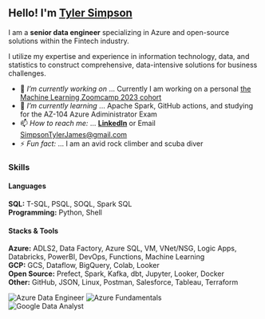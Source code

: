 ## Hello! I'm [Tyler Simpson](https://www.tylerjsimpson.com/)
I am a **senior data engineer** specializing in Azure and open-source solutions within the Fintech industry.  

I utilize my expertise and experience in information technology, data, and statistics to construct comprehensive, data-intensive solutions for business challenges.
- 🔭 *I’m currently working on* ... Currently I am working on a personal [the Machine Learning Zoomcamp 2023 cohort](https://github.com/DataTalksClub/machine-learning-zoomcamp/tree/master/cohorts/2023) 
- 🌱 *I’m currently learning* ... Apache Spark, GitHub actions, and studying for the AZ-104 Azure Adiministrator Exam   
- 📫 *How to reach me:* ... **[LinkedIn](https://www.linkedin.com/in/tj-simpson/)** or Email SimpsonTylerJames@gmail.com  
- ⚡ *Fun fact:* ... I am an avid rock climber and scuba diver  

### Skills  
#### Languages  
**SQL:**	T-SQL, PSQL, SOQL, Spark SQL  
**Programming:**	Python, Shell

#### Stacks & Tools
**Azure:** ADLS2, Data Factory, Azure SQL, VM, VNet/NSG, Logic Apps, Databricks, PowerBI, DevOps, Functions, Machine Learning   
**GCP:** GCS, Dataflow, BigQuery, Colab, Looker  
**Open Source:** Prefect, Spark, Kafka, dbt, Jupyter, Looker, Docker  
**Other:** GitHub, JSON, Linux, Postman, Salesforce, Tableau, Terraform
  

![Azure Data Engineer](https://images.credly.com/size/110x110/images/61542181-0e8d-496c-a17c-3d4bf590eda1/azure-data-engineer-associate-600x600.png)
![Azure Fundamentals](https://images.credly.com/size/110x110/images/be8fcaeb-c769-4858-b567-ffaaa73ce8cf/image.png)  
![Google Data Analyst](https://user-images.githubusercontent.com/94872173/208488735-32ae18ea-d8fa-4312-a526-daea347a19a7.png)
